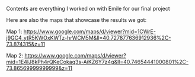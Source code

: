 Contents are everything I worked on with Emile for our final project


Here are also the maps that showcase the results we got:  
  
Map 1: https://www.google.com/maps/d/viewer?mid=1CWrE-j9GC4_ytR5KWOxKWTz-hrWCM5M&ll=40.727877636912936%2C-73.874315&z=11

Map 2: https://www.google.com/maps/d/viewer?mid=1E4lJ8kPh4rQKeCokaq3s-AiKZ6Y7z4g&ll=40.74654441000801%2C-73.86569999999999&z=11
